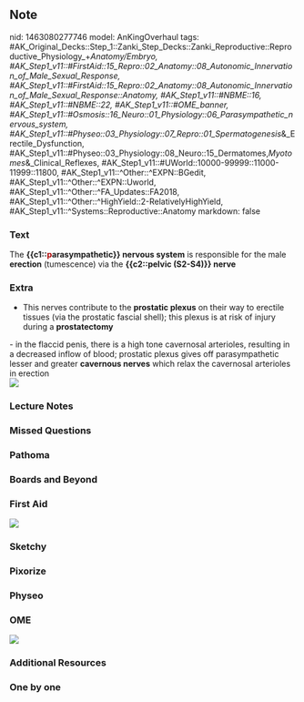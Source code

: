 ## Note
nid: 1463080277746
model: AnKingOverhaul
tags: #AK_Original_Decks::Step_1::Zanki_Step_Decks::Zanki_Reproductive::Reproductive_Physiology_+_Anatomy/Embryo, #AK_Step1_v11::#FirstAid::15_Repro::02_Anatomy::08_Autonomic_Innervation_of_Male_Sexual_Response, #AK_Step1_v11::#FirstAid::15_Repro::02_Anatomy::08_Autonomic_Innervation_of_Male_Sexual_Response::Anatomy, #AK_Step1_v11::#NBME::16, #AK_Step1_v11::#NBME::22, #AK_Step1_v11::#OME_banner, #AK_Step1_v11::#Osmosis::16_Neuro::01_Physiology::06_Parasympathetic_nervous_system, #AK_Step1_v11::#Physeo::03_Physiology::07_Repro::01_Spermatogenesis_&_Erectile_Dysfunction, #AK_Step1_v11::#Physeo::03_Physiology::08_Neuro::15_Dermatomes,_Myotomes_&_Clinical_Reflexes, #AK_Step1_v11::#UWorld::10000-99999::11000-11999::11800, #AK_Step1_v11::^Other::^EXPN::BGedit, #AK_Step1_v11::^Other::^EXPN::Uworld, #AK_Step1_v11::^Other::^FA_Updates::FA2018, #AK_Step1_v11::^Other::^HighYield::2-RelativelyHighYield, #AK_Step1_v11::^Systems::Reproductive::Anatomy
markdown: false

### Text
The <b>{{c1::<font color="#AA0000">p</font>arasympathetic}} nervous
system</b> is responsible for the male <b>erection</b> (tumescence)
via the <b>{{c2::pelvic (S2-S4)}} nerve</b>

### Extra
- This nerves contribute to the <b>prostatic plexus</b> on their
way to erectile tissues (via the prostatic fascial shell); this
plexus is at risk of injury during a <b>prostatectomy</b>
<div>
  - in the flaccid penis, there is a high tone cavernosal
  arterioles, resulting in a decreased inflow of blood; prostatic
  plexus gives off parasympathetic lesser and greater <b>cavernous
  nerves</b> which relax the cavernosal arterioles in erection
</div>
<div><img src="paste-359518827446273.jpg"></div>

### Lecture Notes


### Missed Questions


### Pathoma


### Boards and Beyond


### First Aid
<img src="tmpl_gY5n.png">

### Sketchy


### Pixorize


### Physeo


### OME
<div class="ome-widget">
  <a href="https://onlinemeded.org?ref=anki"><img src=
  "_OME_AnkiFlashcards_General_3.png"></a>
</div>

### Additional Resources


### One by one

